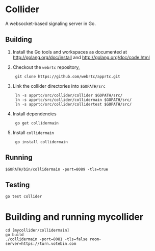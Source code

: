 # Collider

A websocket-based signaling server in Go.

## Building

1. Install the Go tools and workspaces as documented at http://golang.org/doc/install and http://golang.org/doc/code.html

2. Checkout the `webrtc` repository,

        git clone https://github.com/webrtc/apprtc.git

3. Link the collider directories into `$GOPATH/src`

        ln -s apprtc/src/collider/collider $GOPATH/src/
        ln -s apprtc/src/collider/collidermain $GOPATH/src/
        ln -s apprtc/src/collider/collidertest $GOPATH/src/

4. Install dependencies

        go get collidermain

5. Install `collidermain`

        go install collidermain


## Running

    $GOPATH/bin/collidermain -port=8089 -tls=true

## Testing

    go test collider

# Building and running mycollider
```
cd [mycollider/collidermain]
go build
./collidermain -port=8081 -tls=false room-server=https://turn.votebin.com
```


